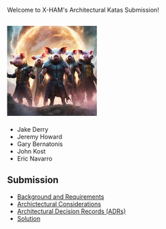 

Welcome to X-HAM's Architectural Katas Submission!



## ![Team X-Ham](./images/X-Ham.png)
- Jake Derry
- Jeremy Howard
- Gary Bernatonis
- John Kost
- Eric Navarro

## Submission 

- [Background and Requirements](1.Background-and-Requirements/README.md)
- [Archictectural Considerations](2.Architectural-Considerations/README.md)
- [Architectural Decision Records (ADRs)](3.ADRs/README.md)
- [Solution](4.Solution/README.md)
